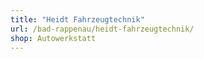 ```yaml
---
title: "Heidt Fahrzeugtechnik"
url: /bad-rappenau/heidt-fahrzeugtechnik/
shop: Autowerkstatt
---
```

